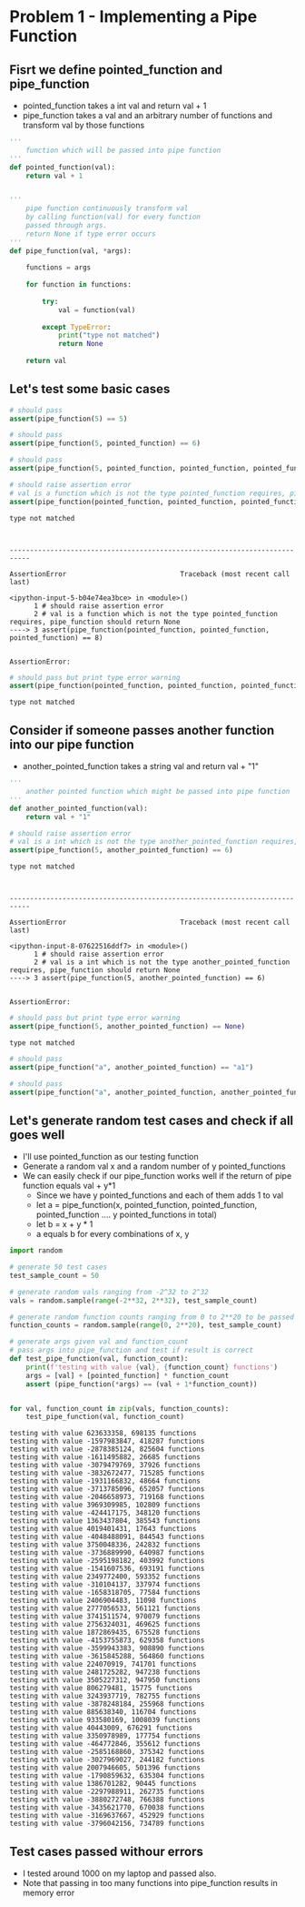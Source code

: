 # Problem 1 - Implementing a Pipe Function

## Fisrt we define pointed_function and pipe_function
* pointed_function takes a int val and return val + 1
* pipe_function takes a val and an arbitrary number of functions and transform val by those functions 


```python
'''
    function which will be passed into pipe function
'''
def pointed_function(val):
    return val + 1


'''
    pipe function continuously transform val
    by calling function(val) for every function 
    passed through args.
    return None if type error occurs
'''
def pipe_function(val, *args):
    
    functions = args
    
    for function in functions:
    
        try:
            val = function(val)
        
        except TypeError:
            print("type not matched")
            return None
    
    return val
```

## Let's test some basic cases


```python
# should pass
assert(pipe_function(5) == 5)
```


```python
# should pass
assert(pipe_function(5, pointed_function) == 6)
```


```python
# should pass
assert(pipe_function(5, pointed_function, pointed_function, pointed_function) == 8)
```


```python
# should raise assertion error
# val is a function which is not the type pointed_function requires, pipe_function should return None
assert(pipe_function(pointed_function, pointed_function, pointed_function) == 8)
```

    type not matched



    ---------------------------------------------------------------------------

    AssertionError                            Traceback (most recent call last)

    <ipython-input-5-b04e74ea3bce> in <module>()
          1 # should raise assertion error
          2 # val is a function which is not the type pointed_function requires, pipe_function should return None
    ----> 3 assert(pipe_function(pointed_function, pointed_function, pointed_function) == 8)
    

    AssertionError: 



```python
# should pass but print type error warning
assert(pipe_function(pointed_function, pointed_function, pointed_function) == None)
```

    type not matched


## Consider if someone passes another function into our pipe function
* another_pointed_function takes a string val and return val + "1"


```python
''' 
    another pointed function which might be passed into pipe function
''' 
def another_pointed_function(val):
    return val + "1"
```


```python
# should raise assertion error 
# val is a int which is not the type another_pointed_function requires, pipe_function should return None
assert(pipe_function(5, another_pointed_function) == 6)
```

    type not matched



    ---------------------------------------------------------------------------

    AssertionError                            Traceback (most recent call last)

    <ipython-input-8-07622516ddf7> in <module>()
          1 # should raise assertion error
          2 # val is a int which is not the type another_pointed_function requires, pipe_function should return None
    ----> 3 assert(pipe_function(5, another_pointed_function) == 6)
    

    AssertionError: 



```python
# should pass but print type error warning
assert(pipe_function(5, another_pointed_function) == None)
```

    type not matched



```python
# should pass
assert(pipe_function("a", another_pointed_function) == "a1")
```


```python
# should pass
assert(pipe_function("a", another_pointed_function, another_pointed_function, another_pointed_function) == "a111")
```

## Let's generate random test cases and check if all goes well
* I'll use pointed_function as our testing function
* Generate a random val x and a random number of y pointed_functions
* We can easily check if our pipe_function works well if the return of pipe function equals val + y*1
  * Since we have y pointed_functions and each of them adds 1 to val
  * let a = pipe_function(x, pointed_function, pointed_function, pointed_function .... y pointed_functions in total) 
  * let b = x + y * 1
  * a equals b for every combinations of x, y




```python
import random

# generate 50 test cases
test_sample_count = 50

# generate random vals ranging from -2^32 to 2^32
vals = random.sample(range(-2**32, 2**32), test_sample_count)

# generate random function counts ranging from 0 to 2**20 to be passed into pipe_function
function_counts = random.sample(range(0, 2**20), test_sample_count)
```


```python
# generate args given val and function_count
# pass args into pipe_function and test if result is correct
def test_pipe_function(val, function_count):
    print(f'testing with value {val}, {function_count} functions')
    args = [val] + [pointed_function] * function_count
    assert (pipe_function(*args) == (val + 1*function_count))


for val, function_count in zip(vals, function_counts):
    test_pipe_function(val, function_count)
```

    testing with value 623633358, 698135 functions
    testing with value -1597983847, 418287 functions
    testing with value -2878385124, 825604 functions
    testing with value -1611495882, 26685 functions
    testing with value -3079479769, 37926 functions
    testing with value -3832672477, 715285 functions
    testing with value -1931166832, 48664 functions
    testing with value -3713785096, 652057 functions
    testing with value -2046658973, 719168 functions
    testing with value 3969309985, 102809 functions
    testing with value -424417175, 348120 functions
    testing with value 1363437804, 385543 functions
    testing with value 4019401431, 17643 functions
    testing with value -4048488091, 844543 functions
    testing with value 3750048336, 242832 functions
    testing with value -3736889990, 640987 functions
    testing with value -2595198182, 403992 functions
    testing with value -1541607536, 693191 functions
    testing with value 2349772400, 593352 functions
    testing with value -310104137, 337974 functions
    testing with value -1658318705, 77584 functions
    testing with value 2406904483, 11098 functions
    testing with value 2777056533, 561121 functions
    testing with value 3741511574, 970079 functions
    testing with value 2756324031, 469625 functions
    testing with value 1872869435, 675528 functions
    testing with value -4153755873, 629358 functions
    testing with value -3599943383, 908890 functions
    testing with value -3615845288, 564860 functions
    testing with value 224070919, 741701 functions
    testing with value 2481725282, 947238 functions
    testing with value 3505227312, 947950 functions
    testing with value 806279481, 15775 functions
    testing with value 3243937719, 782755 functions
    testing with value -3878248184, 255968 functions
    testing with value 885638340, 116704 functions
    testing with value 933580169, 1008039 functions
    testing with value 40443009, 676291 functions
    testing with value 3350978989, 177754 functions
    testing with value -464772846, 355612 functions
    testing with value -2585168860, 375342 functions
    testing with value -3027969027, 244182 functions
    testing with value 2007946605, 501396 functions
    testing with value -1790859632, 635304 functions
    testing with value 1386701282, 90445 functions
    testing with value -2297988911, 262735 functions
    testing with value -3880272748, 766388 functions
    testing with value -3435621770, 670038 functions
    testing with value -3169637667, 452929 functions
    testing with value -3796042156, 734789 functions


## Test cases passed withour errors
* I tested around 1000 on my laptop and passed also.
* Note that passing in too many functions into pipe_function results in memory error
